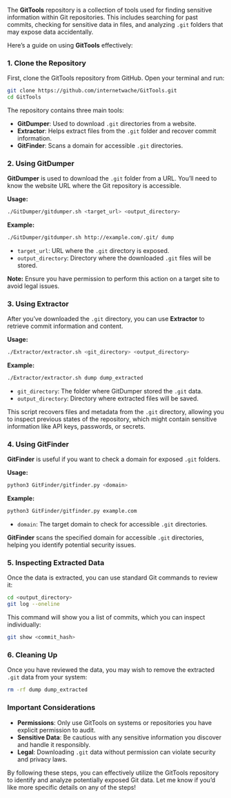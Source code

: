 The **GitTools** repository is a collection of tools used for finding sensitive information within Git repositories. This includes searching for past commits, checking for sensitive data in files, and analyzing `.git` folders that may expose data accidentally.

Here’s a guide on using **GitTools** effectively:

### 1. **Clone the Repository**
First, clone the GitTools repository from GitHub. Open your terminal and run:

```bash
git clone https://github.com/internetwache/GitTools.git
cd GitTools
```

The repository contains three main tools:

- **GitDumper**: Used to download `.git` directories from a website.
- **Extractor**: Helps extract files from the `.git` folder and recover commit information.
- **GitFinder**: Scans a domain for accessible `.git` directories.

### 2. **Using GitDumper**

**GitDumper** is used to download the `.git` folder from a URL. You’ll need to know the website URL where the Git repository is accessible.

**Usage:**
```bash
./GitDumper/gitdumper.sh <target_url> <output_directory>
```

**Example:**
```bash
./GitDumper/gitdumper.sh http://example.com/.git/ dump
```

- `target_url`: URL where the `.git` directory is exposed.
- `output_directory`: Directory where the downloaded `.git` files will be stored.

**Note:** Ensure you have permission to perform this action on a target site to avoid legal issues.

### 3. **Using Extractor**

After you’ve downloaded the `.git` directory, you can use **Extractor** to retrieve commit information and content.

**Usage:**
```bash
./Extractor/extractor.sh <git_directory> <output_directory>
```

**Example:**
```bash
./Extractor/extractor.sh dump dump_extracted
```

- `git_directory`: The folder where GitDumper stored the `.git` data.
- `output_directory`: Directory where extracted files will be saved.

This script recovers files and metadata from the `.git` directory, allowing you to inspect previous states of the repository, which might contain sensitive information like API keys, passwords, or secrets.

### 4. **Using GitFinder**

**GitFinder** is useful if you want to check a domain for exposed `.git` folders. 

**Usage:**
```bash
python3 GitFinder/gitfinder.py <domain>
```

**Example:**
```bash
python3 GitFinder/gitfinder.py example.com
```

- `domain`: The target domain to check for accessible `.git` directories.

**GitFinder** scans the specified domain for accessible `.git` directories, helping you identify potential security issues.

### 5. **Inspecting Extracted Data**

Once the data is extracted, you can use standard Git commands to review it:

```bash
cd <output_directory>
git log --oneline
```

This command will show you a list of commits, which you can inspect individually:

```bash
git show <commit_hash>
```

### 6. **Cleaning Up**

Once you have reviewed the data, you may wish to remove the extracted `.git` data from your system:

```bash
rm -rf dump dump_extracted
```

### Important Considerations

- **Permissions**: Only use GitTools on systems or repositories you have explicit permission to audit.
- **Sensitive Data**: Be cautious with any sensitive information you discover and handle it responsibly.
- **Legal**: Downloading `.git` data without permission can violate security and privacy laws.

By following these steps, you can effectively utilize the GitTools repository to identify and analyze potentially exposed Git data. Let me know if you’d like more specific details on any of the steps!
